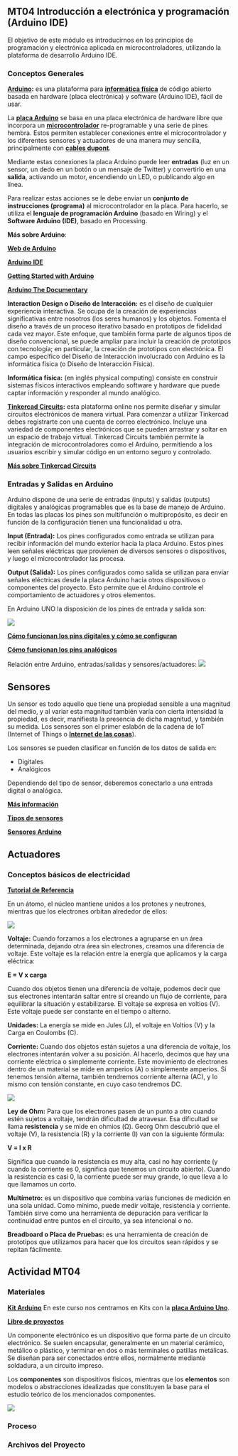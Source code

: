 ## MT04 Introducción a electrónica y programación (Arduino IDE) 
El objetivo de este módulo es introducirnos en los principios de programación y electrónica aplicada en microcontroladores, utilizando la plataforma de desarrollo Arduino IDE. 

### Conceptos Generales

**[Arduino](https://arduino.cl/que-es-arduino/):** es una plataforma para **[informática física](https://es.wikipedia.org/wiki/Inform%C3%A1tica_f%C3%ADsica)** de código abierto basada en hardware (placa electrónica) y software (Arduino IDE), fácil de usar.

La **[placa Arduino](https://es.wikipedia.org/wiki/Arduino)** se basa en una placa electrónica de hardware libre que incorpora un **[microcontrolador](https://www.estudioelectronica.com/que-es-un-microcontrolador/)** re-programable y una serie de pines hembra. Estos permiten establecer conexiones entre el microcontrolador y los diferentes sensores y actuadores de una manera muy sencilla, principalmente con **[cables dupont](https://es.wikipedia.org/wiki/Cable_puente)**.

Mediante estas conexiones la placa Arduino puede leer **entradas** (luz en un sensor, un dedo en un botón o un mensaje de Twitter) y convertirlo en una **salida**, activando un motor, encendiendo un LED, o publicando algo en línea. 

Para realizar estas acciones se le debe enviar un **conjunto de instrucciones (programa)** al microcontrolador en la placa. Para hacerlo, se utiliza el **lenguaje de programación Arduino** (basado en Wiring) y el **Software Arduino (IDE)**, basado en Processing.

 **Más sobre Arduino**:

**[Web de Arduino](https://www.arduino.cc/)**

**[Arduino IDE](https://www.arduino.cc/en/software)**

**[Getting Started with Arduino](https://www.esc19.net/cms/lib011/TX01933775/Centricity/Domain/110/make_gettingstartedwitharduino_3rdedition.pdf)**

**[Arduino The Documentary](https://vimeo.com/18390711)**

**Interaction Design o Diseño de Interacción:** es el diseño de cualquier experiencia interactiva. Se ocupa de la creación de experiencias significativas entre nosotros (los seres humanos) y los objetos. Fomenta el diseño a través de un proceso iterativo basado en prototipos de fidelidad cada vez mayor. 
Este enfoque, que también forma parte de algunos tipos de diseño convencional, se puede ampliar para incluir la creación de prototipos con tecnología; en particular, la creación de prototipos con electrónica. El campo específico del Diseño de Interacción involucrado con Arduino es la informática física (o Diseño de Interacción Física).

**Informática física:** (en inglés physical computing) consiste en construir sistemas físicos interactivos empleando software y hardware que puede captar información y responder al mundo analógico. 


**[Tinkercad Circuits](https://www.tinkercad.com/circuits):** esta plataforma online nos permite diseñar y simular circuitos electrónicos de manera virtual. Para comenzar a utilizar Tinkercad debes registrarte con una cuenta de correo electrónico.
Incluye una variedad de componentes electrónicos que se pueden arrastrar y soltar en un espacio de trabajo virtual. Tinkercad Circuits también permite la integración de microcontroladores como el Arduino, permitiendo a los usuarios escribir y simular código en un entorno seguro y controlado.

**[Más sobre Tinkercad Circuits](https://formacion.intef.es/mod/book/view.php?id=2625&chapterid=2413)** 


### Entradas y Salidas en Arduino

Arduino dispone de una serie de entradas (inputs) y salidas (outputs) digitales y analógicas programables que es la base de manejo de Arduino.
En todas las placas los pines son multifunción o multipropósito, es decir en función de la configuración tienen una funcionalidad u otra.

**Input (Entrada):** Los pines configurados como entrada se utilizan para recibir información del mundo exterior hacia la placa Arduino. Estos pines leen señales eléctricas que provienen de diversos sensores o dispositivos, y luego el microcontrolador las procesa.

**Output (Salida):** Los pines configurados como salida se utilizan para enviar señales eléctricas desde la placa Arduino hacia otros dispositivos o componentes del proyecto. Esto permite que el Arduino controle el comportamiento de actuadores y otros elementos.

En Arduino UNO la disposición de los pines de entrada y salida son:

![](../images/pins.png) 

**[Cómo funcionan los pins digitales y cómo se configuran](https://docs.arduino.cc/learn/microcontrollers/digital-pins/)**

**[Cómo funcionan los pins analógicos](https://docs.arduino.cc/learn/microcontrollers/analog-input/)**


Relación entre Arduino, entradas/salidas y sensores/actuadores: 
![](../images/relacion.png) 

## Sensores
Un sensor es todo aquello que tiene una propiedad sensible a una magnitud del medio, y al variar esta magnitud también varía con cierta intensidad la propiedad, es decir, manifiesta la presencia de dicha magnitud, y también su medida.
Los sensores son el primer eslabón de la cadena de IoT (Internet of Things o **[Internet de las cosas](https://es.wikipedia.org/wiki/Internet_de_las_cosas)**).

Los sensores se pueden clasificar en función de los datos de salida en:

- Digitales
- Analógicos

Dependiendo del tipo de sensor, deberemos conectarlo a una entrada digital o analógica.

**[Más información](http://es.wikipedia.org/wiki/Sensor#Caracter.C3.ADsticas_de_un_sensor)** 

**[Tipos de sensores](http://es.wikipedia.org/wiki/Sensor#Tipos_de_sensores)**

**[Sensores Arduino](https://aprendiendoarduino.wordpress.com/2018/04/14/sensores-arduino-3/)**


## Actuadores


### Conceptos básicos de electricidad

**[Tutorial de Referencia](https://fablabbcn-projects.gitlab.io/learning/precourse/#electronics_coding/volts_waterfalls/)** 


En un átomo, el núcleo mantiene unidos a los protones y neutrones, mientras que los electrones orbitan alrededor de ellos:

![](../images/atomo.gif) 

**Voltaje:** Cuando forzamos a los electrones a agruparse en un área determinada, dejando otra área sin electrones, creamos una diferencia de voltaje. Este voltaje es la relación entre la energía que aplicamos y la carga eléctrica:

**E = V x carga**

Cuando dos objetos tienen una diferencia de voltaje, podemos decir que sus electrones intentarán saltar entre sí creando un flujo de corriente, para equilibrar la situación y estabilizarse. El voltaje se expresa en voltios (V). Este voltaje puede ser constante en el tiempo o alterno.

**Unidades:** La energía se mide en Jules (J), el voltaje en Voltios (V) y la Carga en Coulombs (C). 

**Corriente:** Cuando dos objetos están sujetos a una diferencia de voltaje, los electrones intentarán volver a su posición. Al hacerlo, decimos que hay una corriente eléctrica o simplemente corriente. Este movimiento de electrones dentro de un material se mide en amperios (A) o simplemente amperios. Si tenemos tensión alterna, también tendremos corriente alterna (AC), y lo mismo con tensión constante, en cuyo caso tendremos DC.

![](../images/corriente.gif) 

**Ley de Ohm:** Para que los electrones pasen de un punto a otro cuando estén sujetos a voltaje, tendrán dificultad de atravesar. Esa dificultad se llama **resistencia** y se mide en ohmios (Ω). Georg Ohm descubrió que el voltaje (V), la resistencia (R) y la corriente (I) van con la siguiente fórmula:

**V = I x R**

Significa que cuando la resistencia es muy alta, casi no hay corriente (y cuando la corriente es 0, significa que tenemos un circuito abierto). Cuando la resistencia es casi 0, la corriente puede ser muy grande, lo que lleva a lo que llamamos un corto.

**Multímetro:** es un dispositivo que combina varias funciones de medición en una sola unidad. Como mínimo, puede medir voltaje, resistencia y corriente. También sirve como una herramienta de depuración para verificar la continuidad entre puntos en el circuito, ya sea intencional o no.

**Breadboard o Placa de Pruebas:** es una herramienta de creación de prototipos que utilizamos para hacer que los circuitos sean rápidos y se repitan fácilmente.





## Actividad MT04


### Materiales

**[Kit Arduino](https://arduino.cl/kits-arduino/)** 
En este curso nos centramos en Kits con la **[placa Arduino Uno](https://es.wikipedia.org/wiki/Arduino_Uno)**.

**[Libro de proyectos](https://candy-ho.com/Drivers/librodeproyectosdearduinostarterkit-151212174250.pdf)**

Un componente electrónico es un dispositivo que forma parte de un circuito electrónico. Se suelen encapsular, generalmente en un material cerámico, metálico o plástico, y terminar en dos o más terminales o patillas metálicas. Se diseñan para ser conectados entre ellos, normalmente mediante soldadura, a un circuito impreso.

Los **componentes** son dispositivos físicos, mientras que los **elementos** son modelos o abstracciones idealizadas que constituyen la base para el estudio teórico de los mencionados componentes.

![](../images/arduino-uno.jpg) 


### Proceso

### Archivos del Proyecto
